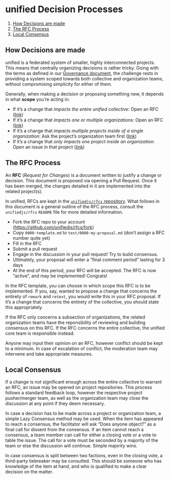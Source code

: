 # unified Decision Processes

1.  [How Decisions are made][decisions]
2.  [The RFC Process][rfc]
3.  [Local Consensus][local]

## How Decisions are made

unified is a federated system of smaller, highly interconnected projects.
This means that centrally organizing decisions is rather tricky.
Going with the terms as defined in our [Governance document][governance], the
challenge rests in providing a system scoped towards both collective and
organization teams, without compromising simplicity for either of them.

Generally, when making a decision or proposing something new, it depends in
what **scope** you’re acting in:

*   If it’s a change that _impacts the entire unified collective_:
    Open an RFC ([link][rfc])
*   If it’s a change that _impacts one or multiple organizations_:
    Open an RFC ([link][rfc])
*   If it’s a change that _impacts multiple projects inside of a single
    organization_:
    Ask the project’s organization team first ([link][local])
*   If it’s a change that _only impacts one project inside an organization_:
    Open an issue in that project ([link][local])

## The RFC Process

An **RFC** (_Request for Changes_) is a document written to justify a change
or decision.
This document is proposed via opening a Pull Request.
Once it has been merged, the changes detailed in it are implemented into the
related project(s).

In unified, RFCs are kept in the [`unifiedjs/rfcs` repository][rfcs].
What follows in this document is a general outline of the RFC process, consult
the `unifiedjs/rfcs` `README` file for more detailed information.

*   Fork the RFC repo to your account (<https://github.com/unifiedjs/rfcs/fork>)
*   Copy `0000-template.md` to `text/0000-my-proposal.md` (don’t assign a RFC
    number quite yet)
*   Fill in the RFC
*   Submit a pull request
*   Engage in the discussion in your pull request!
    Try to build consensus.
*   Ultimately, your proposal will enter a “final comment period” lasting for
    3 days
*   At the end of this period, your RFC will be accepted.
    The RFC is now “active”, and may be implemented!
    Congrats!

In the RFC template, you can choose in which scope this RFC is to be
implemented.
If you, say, wanted to propose a change that concerns the entirety of `remark`
and `retext`, you would write this in your RFC proposal.
If it’s a change that concerns the entirety of the collective, you should state
this appropriately.

If the RFC only concerns a subsection of organizations, the related
organization teams have the reponsibility of reviewing and building consensus
on this RFC.
If the RFC concerns the entire collective, the unified core team is responsible
instead.

Anyone may input their opinion on an RFC, however conflict should be kept to a
minimum.
In case of escalation of conflict, the moderation team may intervene and take
appropriate measures.

## Local Consensus

If a change is not significant enough across the entire collective to warrant
an RFC, an issue may be opened on project repositories.
This process follows a standard feedback loop, however the respective project
pusher/merger team, as well as the organization team may close the discussion
at any point if they deem necessary.

In case a decision has to be made across a project or organization team, a
simple Lazy Consensus method may be used.
When the item has appeared to reach a consensus, the facilitator will ask
“Does anyone object?” as a final call for dissent from the consensus.
If an item cannot reach a consensus, a team member can call for either a closing
vote or a vote to table the issue.
The call for a vote must be seconded by a majority of the team or else the
discussion will continue.
Simple majority wins.

In case consensus is split between two factions, even in the closing vote, a
third-party tiebreaker may be consulted.
This should be someone who has knowledge of the item at hand, and who is
qualified to make a clear decision on the matter.

[decisions]: #how-decisions-are-made

[rfc]: #the-rfc-process

[local]: #local-consensus

[governance]: readme.md

[rfcs]: https://github.com/unifiedjs/rfcs
